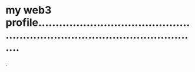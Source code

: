 # my web3 profile.....................................................................................................
.
